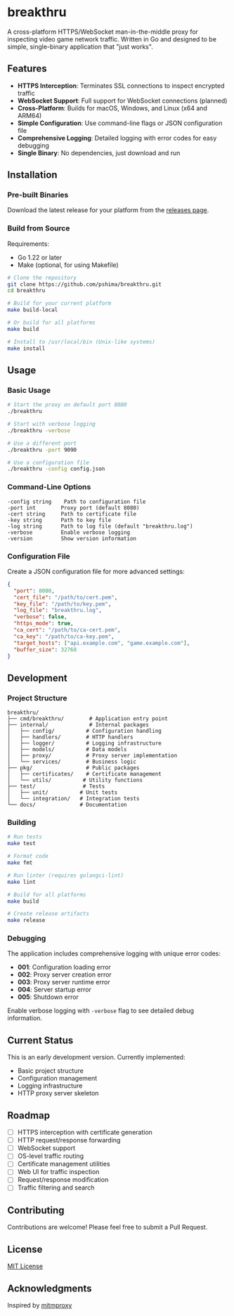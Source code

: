 # breakthru

A cross-platform HTTPS/WebSocket man-in-the-middle proxy for inspecting video game network traffic. Written in Go and designed to be simple, single-binary application that "just works".

## Features

- **HTTPS Interception**: Terminates SSL connections to inspect encrypted traffic
- **WebSocket Support**: Full support for WebSocket connections (planned)
- **Cross-Platform**: Builds for macOS, Windows, and Linux (x64 and ARM64)
- **Simple Configuration**: Use command-line flags or JSON configuration file
- **Comprehensive Logging**: Detailed logging with error codes for easy debugging
- **Single Binary**: No dependencies, just download and run

## Installation

### Pre-built Binaries

Download the latest release for your platform from the [releases page](https://github.com/pshima/breakthru/releases).

### Build from Source

Requirements:
- Go 1.22 or later
- Make (optional, for using Makefile)

```bash
# Clone the repository
git clone https://github.com/pshima/breakthru.git
cd breakthru

# Build for your current platform
make build-local

# Or build for all platforms
make build

# Install to /usr/local/bin (Unix-like systems)
make install
```

## Usage

### Basic Usage

```bash
# Start the proxy on default port 8080
./breakthru

# Start with verbose logging
./breakthru -verbose

# Use a different port
./breakthru -port 9090

# Use a configuration file
./breakthru -config config.json
```

### Command-Line Options

```
-config string    Path to configuration file
-port int        Proxy port (default 8080)
-cert string     Path to certificate file
-key string      Path to key file
-log string      Path to log file (default "breakthru.log")
-verbose         Enable verbose logging
-version         Show version information
```

### Configuration File

Create a JSON configuration file for more advanced settings:

```json
{
  "port": 8080,
  "cert_file": "/path/to/cert.pem",
  "key_file": "/path/to/key.pem",
  "log_file": "breakthru.log",
  "verbose": false,
  "https_mode": true,
  "ca_cert": "/path/to/ca-cert.pem",
  "ca_key": "/path/to/ca-key.pem",
  "target_hosts": ["api.example.com", "game.example.com"],
  "buffer_size": 32768
}
```

## Development

### Project Structure

```
breakthru/
├── cmd/breakthru/        # Application entry point
├── internal/             # Internal packages
│   ├── config/          # Configuration handling
│   ├── handlers/        # HTTP handlers
│   ├── logger/          # Logging infrastructure
│   ├── models/          # Data models
│   ├── proxy/           # Proxy server implementation
│   └── services/        # Business logic
├── pkg/                 # Public packages
│   ├── certificates/    # Certificate management
│   └── utils/          # Utility functions
├── test/               # Tests
│   ├── unit/          # Unit tests
│   └── integration/   # Integration tests
└── docs/              # Documentation
```

### Building

```bash
# Run tests
make test

# Format code
make fmt

# Run linter (requires golangci-lint)
make lint

# Build for all platforms
make build

# Create release artifacts
make release
```

### Debugging

The application includes comprehensive logging with unique error codes:

- **001**: Configuration loading error
- **002**: Proxy server creation error
- **003**: Proxy server runtime error
- **004**: Server startup error
- **005**: Shutdown error

Enable verbose logging with `-verbose` flag to see detailed debug information.

## Current Status

This is an early development version. Currently implemented:
- Basic project structure
- Configuration management
- Logging infrastructure
- HTTP proxy server skeleton

## Roadmap

- [ ] HTTPS interception with certificate generation
- [ ] HTTP request/response forwarding
- [ ] WebSocket support
- [ ] OS-level traffic routing
- [ ] Certificate management utilities
- [ ] Web UI for traffic inspection
- [ ] Request/response modification
- [ ] Traffic filtering and search

## Contributing

Contributions are welcome! Please feel free to submit a Pull Request.

## License

[MIT License](LICENSE)

## Acknowledgments

Inspired by [mitmproxy](https://github.com/mitmproxy/mitmproxy)